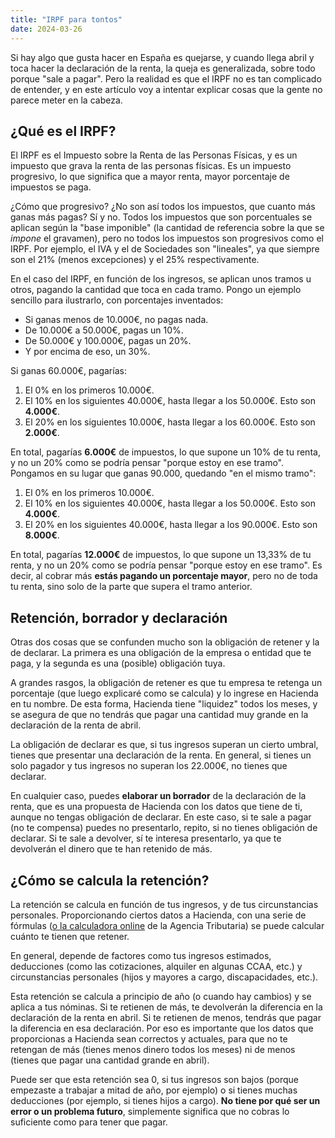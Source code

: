 ```yaml
---
title: "IRPF para tontos"
date: 2024-03-26
---
```


Si hay algo que gusta hacer en España es quejarse, y cuando llega abril y toca hacer la declaración de la renta, la queja es generalizada, sobre todo porque "sale a pagar". Pero la realidad es que el IRPF no es tan complicado de entender, y en este artículo voy a intentar explicar cosas que la gente no parece meter en la cabeza.

## ¿Qué es el IRPF?

El IRPF es el Impuesto sobre la Renta de las Personas Físicas, y es un impuesto que grava la renta de las personas físicas. Es un impuesto progresivo, lo que significa que a mayor renta, mayor porcentaje de impuestos se paga.

¿Cómo que progresivo? ¿No son así todos los impuestos, que cuanto más ganas más pagas? Sí y no. Todos los impuestos que son porcentuales se aplican según la "base imponible" (la cantidad de referencia sobre la que se *impone* el gravamen), pero no todos los impuestos son progresivos como el IRPF. Por ejemplo, el IVA y el de Sociedades son "lineales", ya que siempre son el 21% (menos excepciones) y el 25% respectivamente.

En el caso del IRPF, en función de los ingresos, se aplican unos tramos u otros, pagando la cantidad que toca en cada tramo. Pongo un ejemplo sencillo para ilustrarlo, con porcentajes inventados:

- Si ganas menos de 10.000€, no pagas nada.
- De 10.000€ a 50.000€, pagas un 10%.
- De 50.000€ y 100.000€, pagas un 20%.
- Y por encima de eso, un 30%.

Si ganas 60.000€, pagarías:

1. El 0% en los primeros 10.000€.
2. El 10% en los siguientes 40.000€, hasta llegar a los 50.000€. Esto son **4.000€**.
3. El 20% en los siguientes 10.000€, hasta llegar a los 60.000€. Esto son **2.000€**.

En total, pagarías **6.000€** de impuestos, lo que supone un 10% de tu renta, y no un 20% como se podría pensar "porque estoy en ese tramo". Pongamos en su lugar que ganas 90.000, quedando "en el mismo tramo": 

1. El 0% en los primeros 10.000€.
2. El 10% en los siguientes 40.000€, hasta llegar a los 50.000€. Esto son **4.000€**.
3. El 20% en los siguientes 40.000€, hasta llegar a los 90.000€. Esto son **8.000€**.

En total, pagarías **12.000€** de impuestos, lo que supone un 13,33% de tu renta, y no un 20% como se podría pensar "porque estoy en ese tramo". Es decir, al cobrar más **estás pagando un porcentaje mayor**, pero no de toda tu renta, sino solo de la parte que supera el tramo anterior.

## Retención, borrador y declaración

Otras dos cosas que se confunden mucho son la obligación de retener y la de declarar. La primera es una obligación de la empresa o entidad que te paga, y la segunda es una (posible) obligación tuya.

A grandes rasgos, la obligación de retener es que tu empresa te retenga un porcentaje (que luego explicaré como se calcula) y lo ingrese en Hacienda en tu nombre. De esta forma, Hacienda tiene "liquidez" todos los meses, y se asegura de que no tendrás que pagar una cantidad muy grande en la declaración de la renta de abril.

La obligación de declarar es que, si tus ingresos superan un cierto umbral, tienes que presentar una declaración de la renta. En general, si tienes un solo pagador y tus ingresos no superan los 22.000€, no tienes que declarar.

En cualquier caso, puedes **elaborar un borrador** de la declaración de la renta, que es una propuesta de Hacienda con los datos que tiene de ti, aunque no tengas obligación de declarar. En este caso, si te sale a pagar (no te compensa) puedes no presentarlo, repito, si no tienes obligación de declarar. Si te sale a devolver, sí te interesa presentarlo, ya que te devolverán el dinero que te han retenido de más.

## ¿Cómo se calcula la retención?

La retención se calcula en función de tus ingresos, y de tus circunstancias personales. Proporcionando ciertos datos a Hacienda, con una serie de fórmulas ([o la calculadora online](https://sede.agenciatributaria.gob.es/Sede/Retenciones.shtml) de la Agencia Tributaria) se puede calcular cuánto te tienen que retener.

En general, depende de factores como tus ingresos estimados, deducciones (como las cotizaciones, alquiler en algunas CCAA, etc.) y circunstancias personales (hijos y mayores a cargo, discapacidades, etc.).

Esta retención se calcula a principio de año (o cuando hay cambios) y se aplica a tus nóminas. Si te retienen de más, te devolverán la diferencia en la declaración de la renta en abril. Si te retienen de menos, tendrás que pagar la diferencia en esa declaración. Por eso es importante que los datos que proporcionas a Hacienda sean correctos y actuales, para que no te retengan de más (tienes menos dinero todos los meses) ni de menos (tienes que pagar una cantidad grande en abril).

Puede ser que esta retención sea 0, si tus ingresos son bajos (porque empezaste a trabajar a mitad de año, por ejemplo) o si tienes muchas deducciones (por ejemplo, si tienes hijos a cargo). **No tiene por qué ser un error o un problema futuro**, simplemente significa que no cobras lo suficiente como para tener que pagar.